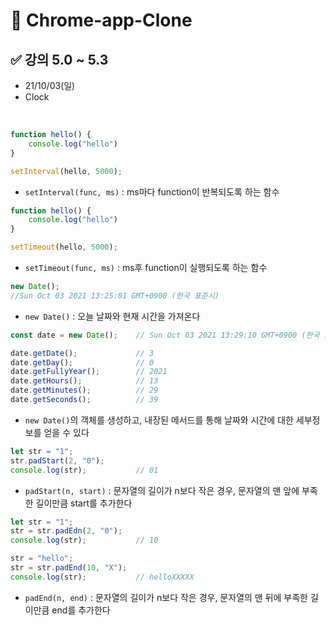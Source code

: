 # 📌 Chrome-app-Clone
## ✅ 강의 5.0 ~ 5.3
- 21/10/03(일) 
- Clock
<br>

```javascript
function hello() {
    console.log("hello")
}

setInterval(hello, 5000);
```
- `setInterval(func, ms)` : ms마다  function이 반복되도록 하는 함수 

```javascript
function hello() {
    console.log("hello")
}

setTimeout(hello, 5000);
```
- `setTimeout(func, ms)` : ms후  function이 실행되도록 하는 함수 

```javascript
new Date();
//Sun Oct 03 2021 13:25:01 GMT+0900 (한국 표준시)
```
- `new Date()` : 오늘 날짜와 현재 시간을 가져온다

```javascript
const date = new Date();    // Sun Oct 03 2021 13:29:10 GMT+0900 (한국 표준시)

date.getDate();             // 3
date.getDay();              // 0
date.getFullyYear();        // 2021
date.getHours();            // 13
date.getMinutes();          // 29
date.getSeconds();          // 39
```
- `new Date()`의 객체를 생성하고, 내장된 메서드를 통해 날짜와 시간에 대한 세부정보를 얻을 수 있다 

```javascript
let str = "1";
str.padStart(2, "0");
console.log(str);           // 01
```
- `padStart(n, start)` : 문자열의 길이가 n보다 작은 경우, 문자열의 맨 앞에 부족한 길이만큼 start를 추가한다

```javascript
let str = "1";
str = str.padEdn(2, "0");
console.log(str);           // 10

str = "hello";
str = str.padEnd(10, "X");  
console.log(str);           // helloXXXXX
```
- `padEnd(n, end)` : 문자열의 길이가 n보다 작은 경우, 문자열의 맨 뒤에 부족한 길이만큼 end를 추가한다
